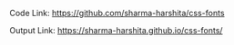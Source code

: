 Code Link: https://github.com/sharma-harshita/css-fonts

Output Link: https://sharma-harshita.github.io/css-fonts/
